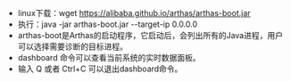- linux下载：wget https://alibaba.github.io/arthas/arthas-boot.jar
- 执行：java -jar arthas-boot.jar --target-ip 0.0.0.0
- arthas-boot是Arthas的启动程序，它启动后，会列出所有的Java进程，用户可以选择需要诊断的目标进程。
- dashboard 命令可以查看当前系统的实时数据面板。
- 输入 Q 或者 Ctrl+C 可以退出dashboard命令。